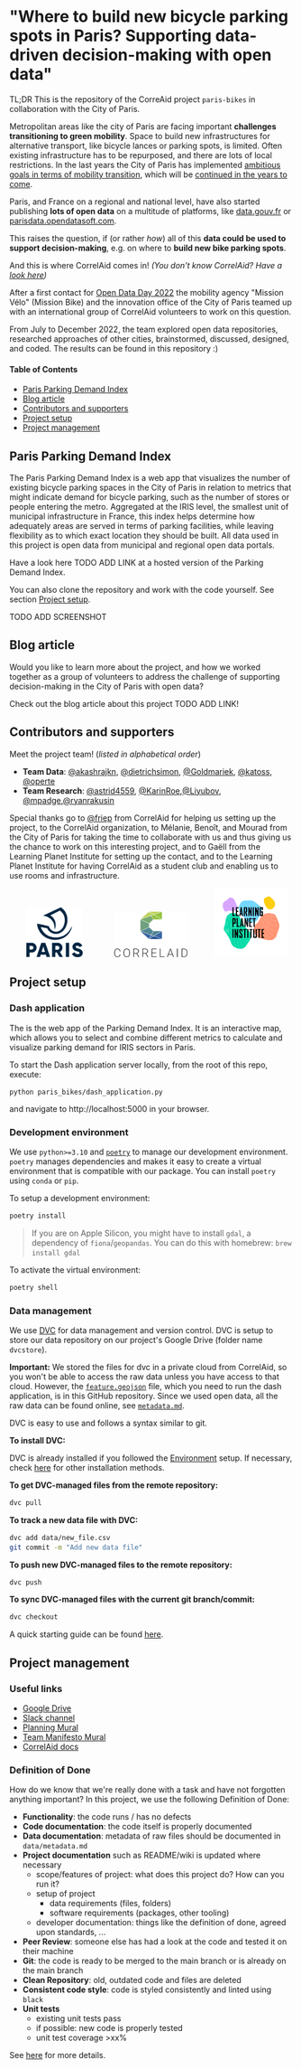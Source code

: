 # "Where to build new bicycle parking spots in Paris? Supporting data-driven decision-making with open data"

TL;DR This is the repository of the CorreAid project `paris-bikes` in collaboration with the City of Paris.

Metropolitan areas like the city of Paris are facing important **challenges transitioning to green mobility**. Space to build new infrastructures for alternative transport, like bicycle lances or parking spots, is limited. Often existing infrastructure has to be repurposed, and there are lots of local restrictions. In the last years the City of Paris has implemented [ambitious goals in terms of mobility transition](https://www.paris.fr/pages/paris-a-velo-225), which will be [continued in the years to come](https://www.paris.fr/pages/un-nouveau-plan-velo-pour-une-ville-100-cyclable-19554).

Paris, and France on a regional and national level, have also started publishing **lots of open data** on a multitude of platforms, like [data.gouv.fr](https://www.data.gouv.fr/fr/) or [parisdata.opendatasoft.com](https://parisdata.opendatasoft.com/).

This raises the question, if (or rather *how*) all of this **data could be used to support decision-making**, e.g. on where to **build new bike parking spots**.

And this is where CorrelAid comes in! *(You don't know CorrelAid? Have a [look here](https://correlaid.org/en/))*

After a first contact for [Open Data Day 2022](https://github.com/CorrelAid/open_data_22_paris) the mobility agency "Mission Vélo" (Mission Bike) and the innovation office of the City of Paris teamed up with an international group of CorrelAid volunteers to work on this question.

From July to December 2022, the team explored open data repositories, researched approaches of other cities, brainstormed, discussed, designed, and coded. The results can be found in this repository :)  

#### Table of Contents  
- [Paris Parking Demand Index](#paris-parking-demand-index)
- [Blog article](#blog-article)
- [Contributors and supporters](#contributors-and-supporters)
- [Project setup](#project-setup)
- [Project management](#project-management)

## Paris Parking Demand Index

The Paris Parking Demand Index is a web app that visualizes the number of existing bicycle parking spaces in the City of Paris in relation to metrics that might indicate demand for bicycle parking, such as the number of stores or people entering the metro.
Aggregated at the IRIS level, the smallest unit of municipal infrastructure in France, this index helps determine how adequately areas are served in terms of parking facilities, while leaving flexibility as to which exact location they should be built.
All data used in this project is open data from municipal and regional open data portals.

Have a look here TODO ADD LINK at a hosted version of the Parking Demand Index.

You can also clone the repository and work with the code yourself. See section [Project setup](#project-setup).

TODO ADD SCREENSHOT

## Blog article

Would you like to learn more about the project, and how we worked together as a group of volunteers to address the challenge of supporting decision-making in the City of Paris with open data? 

Check out the blog article about this project TODO ADD LINK!

## Contributors and supporters

Meet the project team! (*listed in alphabetical order*)
- **Team Data**: [@akashrajkn](https://github.com/akashrajkn), [@dietrichsimon](https://github.com/dietrichsimon), [@Goldmariek](https://github.com/Goldmariek), [@katoss](https://github.com/katoss), [@operte](https://github.com/operte)
- **Team Research**: [@astrid4559](https://github.com/astrid4559), [@KarinRoe](https://github.com/KarinRoe),[@Liyubov](https://github.com/Liyubov), [@mpadge](https://github.com/mpadge),[@ryanrakusin](https://github.com/ryanrakusin)

Special thanks go to [@friep](https://github.com/friep) from CorrelAid for helping us setting up the project, to the CorrelAid organization, to Mélanie, Benoît, and Mourad from the City of Paris for taking the time to collaborate with us and thus giving us the chance to work on this interesting project, and to Gaëll from the Learning Planet Institute for setting up the contact, and to the Learning Planet Institute for having CorrelAid as a student club and enabling us to use rooms and infrastructure.

<p align="center">
    <img src="img/Ville_de_Paris_Logo.png" width="100" style="margin-left:20px"> &ensp;&ensp;&ensp;&ensp;
    <img src="img/CorrelAid_Logo.png" width="130" style="padding-left:20px"> &ensp;&ensp;&ensp;
    <img src="img/LPI_Logo.png" width="130" style="margin-left:20px">    
</p>

## Project setup

### Dash application

The is the web app of the Parking Demand Index. It is an interactive map, which allows you to select and combine different metrics to calculate and visualize parking demand for IRIS sectors in Paris. 

To start the Dash application server locally, from the root of this repo, execute:

```
python paris_bikes/dash_application.py
```

and navigate to http://localhost:5000 in your browser.

### Development environment

We use `python>=3.10` and [`poetry`](https://python-poetry.org/docs/basic-usage/) to manage our development environment.
`poetry` manages dependencies and makes it easy to create a virtual environment that is compatible with our package.
You can install `poetry` using `conda` or `pip`.

To setup a development environment:

```bash
poetry install
```

> If you are on Apple Silicon, you might have to install `gdal`, a dependency of `fiona`/`geopandas`.
You can do this with homebrew: `brew install gdal`

To activate the virtual environment:

```bash
poetry shell
```

### Data management

We use [DVC](https://dvc.org/) for data management and version control.
DVC is setup to store our data repository on our project's Google Drive (folder name `dvcstore`). 

**Important:** We stored the files for dvc in a private cloud from CorrelAid, so you won't be able to access the raw data unless you have access to that cloud. However, the [`feature.geojson`](data/feature/feature.geojson) file, which you need to run the dash application, is in this GitHub repository. Since we used open data, all the raw data can be found online, see [`metadata.md`](data/metadata.md).

DVC is easy to use and follows a syntax similar to git.

**To install DVC:**

DVC is already installed if you followed the [Environment](#environment) setup.
If necessary, check [here](https://dvc.org/doc/install) for other installation methods.

**To get DVC-managed files from the remote repository:**

```bash
dvc pull
```

**To track a new data file with DVC:**

```bash
dvc add data/new_file.csv
git commit -m "Add new data file"
```

**To push new DVC-managed files to the remote repository:**

```bash
dvc push
```

**To sync DVC-managed files with the current git branch/commit:**

```bash
dvc checkout
```

A quick starting guide can be found [here](https://dvc.org/doc/start/data-management).

## Project management

### Useful links

- [Google Drive](https://drive.google.com/drive/folders/1mmsON23Bz-7xB3Y3qGHC0kqSKG6aXUVr)
- [Slack channel](https://correlaid.slack.com/archives/C03NAN24GDN)
- [Planning Mural](https://app.mural.co/t/correlaid9916/m/correlaid9916/1657610032235/e86d4422b5be6421cd132e9c47a3eb82f0d191f3)
- [Team Manifesto Mural](https://app.mural.co/t/correlaid9916/m/correlaid9916/1657265397906/558401920c32987ce75a2853aaea0e06aa6e94e2)
- [CorrelAid docs](https://docs.correlaid.org/)

### Definition of Done

How do we know that we're really done with a task and have not forgotten anything important? In this project, we use the following Definition of Done:

- **Functionality**: the code runs / has no defects
- **Code documentation**: the code itself is properly documented
- **Data documentation**: metadata of raw files should be documented in `data/metadata.md`
- **Project documentation** such as README/wiki is updated where necessary
    - scope/features of project: what does this project do? How can you run it?
    - setup of project
        - data requirements (files, folders)
        - software requirements (packages, other tooling)
    - developer documentation: things like the definition of done, agreed upon standards, ...
- **Peer Review**: someone else has had a look at the code and tested it on their machine
- **Git**: the code is ready to be merged to the main branch or is already on the main branch
- **Clean Repository**: old, outdated code and files are deleted
- **Consistent code style**: code is styled consistently and linted using `black`
- **Unit tests**
    - existing unit tests pass
    - if possible: new code is properly tested
    - unit test coverage >xx%

See [here](https://github.com/CorrelAid/definition-of-done) for more details.
